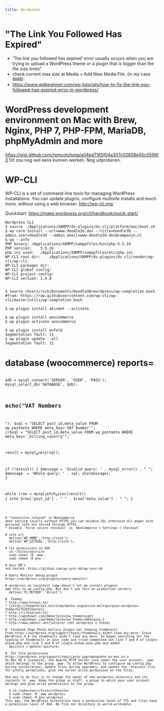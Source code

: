 ```yaml
---
title: Wordpress
---
```


# "The Link You Followed Has Expired"
* ‘The link you followed has expired’ error usually occurs when you are trying to upload a WordPress theme or a plugin that is bigger than the file size limits"
* check current max size at Media > Add New Media File. (in my case 8MB)
* https://www.wpbeginner.com/wp-tutorials/how-to-fix-the-link-you-followed-has-expired-error-in-wordpress/

# WordPress development environment on Mac with Brew, Nginx, PHP 7, PHP-FPM, MariaDB, phpMyAdmin and more
<https://gist.github.com/remcotolsma/a04ed7165f04a307c02808e45c0596f3>
Dit zou nog wel eens kunnen werken. Nog uitproberen.

#  WP-CLI 
WP-CLI is a set of command-line tools for managing WordPress installations. You can update plugins, configure multisite installs and much more, without using a web browser.
http://wp-cli.org/

Quickstart: https://make.wordpress.org/cli/handbook/quick-start/

```
Wordpress CLI 
$ source  /Applications/XAMPP/ds-plugins/ds-cli/platform/mac/boot.sh
$ wp core install --url=www.doodle3d.dev --title=Doodle3D --admin_user=doodle3d --admin_email=www-doodle3d-dev@companje.nl
$ wp --info
PHP binary:	/Applications/XAMPP/xamppfiles/bin/php-5.5.24
PHP version:	5.5.24
php.ini used:	/Applications/XAMPP/xamppfiles/etc/php.ini
WP-CLI root dir:	/Applications/XAMPP/ds-plugins/ds-cli/vendor/wp-cli/wp-cli
WP-CLI packages dir:
WP-CLI global config:
WP-CLI project config:
WP-CLI version:	1.0.0


$ source /Users/rick/Documents/Doodle3D/wordpress/wp-completion.bash  #from: https://raw.githubusercontent.com/wp-cli/wp-cli/master/utils/wp-completion.bash

$ wp plugin install akismet --activate

$ wp plugin install woocommerce
$ wp plugin activate woocommerce

$ wp plugin install enfold
Segmentation fault: 11
$ wp plugin update --all
Segmentation fault: 11
```

# database (woocommerce) reports=
<code php>
<?php
header("Content-type: text/plain");

$db = mysql_connect('SERVER', 'USER', 'PASS');
mysql_select_db('DATABASE', $db);

echo("VAT Numbers
-------------------------------------
");
$sql = "SELECT post_id,meta_value FROM wp_postmeta WHERE meta_key='VAT Number'";
//$sql = "SELECT post_id,meta_value FROM wp_postmeta WHERE meta_key='_billing_country'";

$result = mysql_query($sql);

if (!$result) {
    $message  = 'Invalid query: ' . mysql_error() . "
";
    $message .= 'Whole query: ' . $sql;
    die($message);
}

while ($row = mysql_fetch_assoc($result)) {
    echo $row['post_id'] . " " . $row['meta_value'] . "
";
}
```

# "connection refused" in WooCommerce
when testing locally without HTTPS you can disable SSL otherwise all pages with personal info are served through HTTPS.
* Disable `Force secure checkout` in `WooCommerce > Settings > Checkout`

# site url
  define('WP_HOME','http://site');
  define('WP_SITEURL','http://site');
  
# fix permissions on OSX
  cd ~/Sites/yoursite
  sudo chown -R _www .
  sudo chmod -R g+w .
  
# Sync DB's
not tested: https://github.com/wp-sync-db/wp-sync-db

# Query Monitor debug plugin
https://wordpress.org/plugins/query-monitor/

# wordpress on localhost lamp doesn't let me install plugins
add this to wp-config.php. But don't use this on production servers.
  define('FS_METHOD','direct');

#  Themes 
* http://www.kriesi.at/
* [[http://themeforest.net/item/dante-responsive-multipurpose-wordpress-theme/6175269|Dante]]
* http://lifesplash.nl/
* http://wpshower.com/demo/?preview_theme=sight
* http://wpshower.com/demo/?preview_theme=imbalance-2
* http://www.adonit.net/jot/pro/ (not wordpress I think)

#  Facebook Page Photo Gallery plugin not showing thumbnails 
From https://wordpress.org/support/topic/thumbnails-didnt-load-any-more: Since WordPress 4.0 the thumbnails didn't load any more. So began searching for the loading of thumbnails in your code and tried commented out line 7 and 8 of single-album.php and line 3 and 4 of single-album-ajax.php and added
  $picture = $photo->picture;

#  Set file permissions 
https://wordpress.org/support/topic/auto-upgradeupdate-on-mac-os-x
On Mac OS X (Leopard), the Apache HTTP Server runs under the user account, _www which belongs to the group _www. To allow WordPress to configure wp-config.php during installation, update files during upgrades, and update the .htaccess file for pretty permalinks, give the server write permission on the files.

One way to do this is to change the owner of the wordpress directory and its contents to _www. Keep the group as staff, a group to which your user account belongs and give write permissions to the group.

  $ cd /<wherever>/Sites/<thesite>
  $ sudo chown -R _www wordpress
  $ sudo chmod -R g+w wordpress
This way, the WordPress directories have a permission level of 775 and files have a permission level of 664. No file nor directory is world-writeable.
